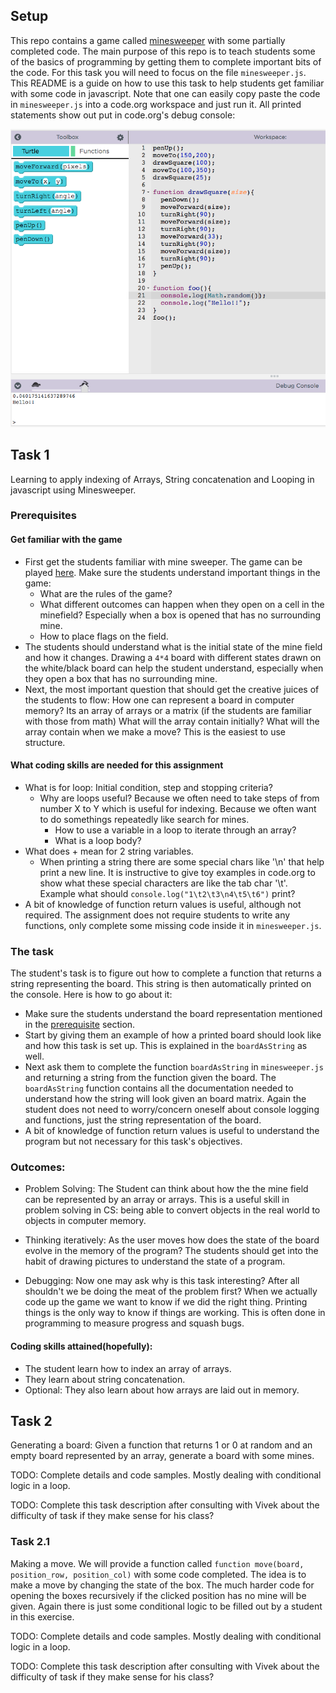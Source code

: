 ## Setup
This repo contains a game called [minesweeper](http://minesweeperonline.com/) with some partially completed code. The main purpose of this repo is to teach students some of the basics of programming by getting them to complete important bits of the code. For this task you will need to focus on the file `minesweeper.js`. This README is a guide on how to use this task to help students get familiar with some code in javascript. Note that one can easily copy paste the code in `minesweeper.js` into a code.org workspace and just run it. All printed statements show out put in code.org's debug console:

![alt text](assets/codedotorg_workspace_console.png "Note the denugging console printing things")


## Task 1
Learning to apply indexing of Arrays, String concatenation and Looping in javascript using Minesweeper.

### Prerequisites
#### Get familiar with the game
- First get the students familiar with mine sweeper. The game can be played [here](http://minesweeperonline.com/). Make sure the students understand important things in the game:
  - What are the rules of the game?
  - What different outcomes can happen when they open on a cell in the minefield? Especially when a box is opened that has no surrounding mine.
  - How to place flags on the field.
- The students should understand what is the initial state of the mine field and how it changes. Drawing a `4*4` board with different states drawn on the white/black board can help the student understand, especially when they open a box that has no surrounding mine.
- Next, the most important question that should get the creative juices of the students to flow: How one can represent a board in computer memory? Its an array of arrays or a matrix (if the students are familiar with those from math) What will the array contain initially? What will the array contain when we make a move? This is the easiest to use structure.

#### What coding skills are needed for this assignment
- What is for loop: Initial condition, step and stopping criteria?
  - Why are loops useful? Because we often need to take steps of from number X to Y which is useful for indexing. Because we often want to do somethings repeatedly like search for mines.
	- How to use a variable in a loop to iterate through an array?
	- What is a loop body?
- What does + mean for 2 string variables.
  - When printing a string there are some special chars like '\n' that
  help print a new line. It is instructive to give toy examples in code.org to show what these special characters are like the tab char '\t'.
  Example what should `console.log("1\t2\t3\n4\t5\t6")` print?
- A bit of knowledge of function return values is useful, although not required. The assignment does not require students to write any functions, only complete some missing code inside it in `minesweeper.js`.


### The task
The student's task is to figure out how to complete a function that returns a string representing the board. This string is then automatically printed on the console. Here is how to go about it:
- Make sure the students understand the board representation mentioned in the [prerequisite](#Get-familiar-with-the-game) section.
- Start by giving them an example of how a printed board should look like and how this task is set up. This is explained in the `boardAsString` as well.
- Next ask them to complete the function `boardAsString` in `minesweeper.js` and returning a string from the function given the board. The `boardAsString` function contains all the documentation needed to understand how the string will look given an board matrix. Again the student does not need to worry/concern oneself about console logging and functions, just the string representation of the board.
- A bit of knowledge of function return values is useful to understand the program but not necessary for this task's objectives.


### Outcomes:
  - Problem Solving: The Student can think about how the the mine field can be represented by an array or arrays. This is a useful skill in problem solving in CS: being able to convert objects in the real world to objects in computer memory.

  - Thinking iteratively: As the user moves how does the state of the board evolve in the memory of the program? The students should get into the habit of drawing pictures to understand the state of a program.

  - Debugging: Now one may ask why is this task interesting? After all shouldn't we be doing the meat of the problem first? When we actually code up the game we want to know if we did the right thing. Printing things is the only way to know if things are working. This is often done in programming to measure progress and squash bugs.

#### Coding skills attained(hopefully):
  - The student learn how to index an array of arrays.
  - They learn about string concatenation.
  - Optional: They also learn about how arrays are laid out in memory.

## Task 2
Generating a board: Given a function that returns 1 or 0 at random and an empty board represented by an array, generate a board with some mines.

TODO: Complete details and code samples. Mostly dealing with conditional logic in a loop.

TODO: Complete this task description after consulting with Vivek about the difficulty of task if they make sense for his class?

### Task 2.1
Making a move. We will provide a function called `function move(board, position_row, position_col)` with some code completed. The idea is to make a move by changing the state of the box. The much harder code for opening the boxes recursively if the clicked position has no mine will be given. Again there is just some conditional logic to be filled out by a student in this exercise.


TODO: Complete details and code samples. Mostly dealing with conditional logic in a loop.

TODO: Complete this task description after consulting with Vivek about the difficulty of task if they make sense for his class?
